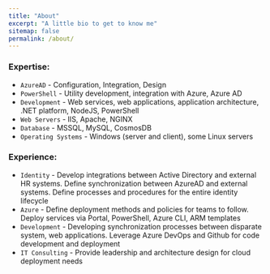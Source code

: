 ```yaml
---
title: "About"
excerpt: "A little bio to get to know me"
sitemap: false
permalink: /about/
---
```


### Expertise:
* `AzureAD` - Configuration, Integration, Design
* `PowerShell` - Utility development, integration with Azure, Azure AD
* `Development` - Web services, web applications, application architecture, .NET platform, NodeJS, PowerShell
* `Web Servers` - IIS, Apache, NGINX
* `Database` - MSSQL, MySQL, CosmosDB
* `Operating Systems` - Windows (server and client), some Linux servers

### Experience:
* `Identity` - Develop integrations between Active Directory and external HR systems. Define synchronization between AzureAD and external systems. Define processes and procedures for the entire identity lifecycle
* `Azure` - Define deployment methods and policies for teams to follow. Deploy services via Portal, PowerShell, Azure CLI, ARM templates
* `Development` - Developing synchronization processes between disparate system, web applications. Leverage Azure DevOps and Github for code development and deployment
* `IT Consulting` - Provide leadership and architecture design for cloud deployment needs